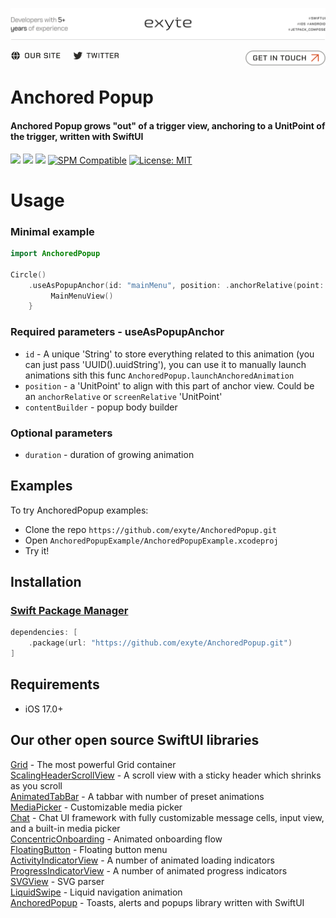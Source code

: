 <a href="https://exyte.com/"><picture><source media="(prefers-color-scheme: dark)" srcset="https://raw.githubusercontent.com/exyte/media/master/common/header-dark.png"><img src="https://raw.githubusercontent.com/exyte/media/master/common/header-light.png"></picture></a>

<a href="https://exyte.com/"><picture><source media="(prefers-color-scheme: dark)" srcset="https://raw.githubusercontent.com/exyte/media/master/common/our-site-dark.png" width="80" height="16"><img src="https://raw.githubusercontent.com/exyte/media/master/common/our-site-light.png" width="80" height="16"></picture></a>&nbsp;&nbsp;&nbsp;&nbsp;&nbsp;<a href="https://twitter.com/exyteHQ"><picture><source media="(prefers-color-scheme: dark)" srcset="https://raw.githubusercontent.com/exyte/media/master/common/twitter-dark.png" width="74" height="16"><img src="https://raw.githubusercontent.com/exyte/media/master/common/twitter-light.png" width="74" height="16">
</picture></a> <a href="https://exyte.com/contacts"><picture><source media="(prefers-color-scheme: dark)" srcset="https://raw.githubusercontent.com/exyte/media/master/common/get-in-touch-dark.png" width="128" height="24" align="right"><img src="https://raw.githubusercontent.com/exyte/media/master/common/get-in-touch-light.png" width="128" height="24" align="right"></picture></a>

<p><h1 align="left">Anchored Popup</h1></p>

<p><h4>Anchored Popup grows "out" of a trigger view, anchoring to a UnitPoint of the trigger, written with SwiftUI</h4></p>

![](https://img.shields.io/github/v/tag/exyte/anchoredPopup?label=Version)
[![](https://img.shields.io/endpoint?url=https%3A%2F%2Fswiftpackageindex.com%2Fapi%2Fpackages%2Fexyte%2FAnchoredPopup%2Fbadge%3Ftype%3Dswift-versions)](https://swiftpackageindex.com/exyte/AnchoredPopup)
[![](https://img.shields.io/endpoint?url=https%3A%2F%2Fswiftpackageindex.com%2Fapi%2Fpackages%2Fexyte%2FAnchoredPopup%2Fbadge%3Ftype%3Dplatforms)](https://swiftpackageindex.com/exyte/AnchoredPopup)
[![SPM Compatible](https://img.shields.io/badge/SwiftPM-Compatible-brightgreen.svg)](https://swiftpackageindex.com/exyte/AnchoredPopup)
[![License: MIT](https://img.shields.io/badge/License-MIT-black.svg)](https://opensource.org/licenses/MIT)

# Usage

### Minimal example

```swift
import AnchoredPopup

Circle()
    .useAsPopupAnchor(id: "mainMenu", position: .anchorRelative(point: .bottomLeading)) {
         MainMenuView()
    }
```

### Required parameters - useAsPopupAnchor 
- `id` - A unique 'String' to store everything related to this animation (you can just pass 'UUID().uuidString'), you can use it to manually launch animations sith this func `AnchoredPopup.launchAnchoredAnimation`    
- `position` - a 'UnitPoint' to align with this part of anchor view. Could be an `anchorRelative` or `screenRelative` 'UnitPoint'
- `contentBuilder` - popup body builder

### Optional parameters
- `duration` - duration of growing animation

## Examples

To try AnchoredPopup examples:
- Clone the repo `https://github.com/exyte/AnchoredPopup.git`
- Open `AnchoredPopupExample/AnchoredPopupExample.xcodeproj`
- Try it!

## Installation

### [Swift Package Manager](https://swift.org/package-manager/)

```swift
dependencies: [
    .package(url: "https://github.com/exyte/AnchoredPopup.git")
]
```

## Requirements

* iOS 17.0+ 

## Our other open source SwiftUI libraries
[Grid](https://github.com/exyte/Grid) - The most powerful Grid container    
[ScalingHeaderScrollView](https://github.com/exyte/ScalingHeaderScrollView) - A scroll view with a sticky header which shrinks as you scroll  
[AnimatedTabBar](https://github.com/exyte/AnimatedTabBar) - A tabbar with number of preset animations         
[MediaPicker](https://github.com/exyte/mediapicker) - Customizable media picker     
[Chat](https://github.com/exyte/chat) - Chat UI framework with fully customizable message cells, input view, and a built-in media picker      
[ConcentricOnboarding](https://github.com/exyte/ConcentricOnboarding) - Animated onboarding flow    
[FloatingButton](https://github.com/exyte/FloatingButton) - Floating button menu    
[ActivityIndicatorView](https://github.com/exyte/ActivityIndicatorView) - A number of animated loading indicators    
[ProgressIndicatorView](https://github.com/exyte/ProgressIndicatorView) - A number of animated progress indicators    
[SVGView](https://github.com/exyte/SVGView) - SVG parser    
[LiquidSwipe](https://github.com/exyte/LiquidSwipe) - Liquid navigation animation    
[AnchoredPopup](https://github.com/exyte/AnchoredPopup) - Toasts, alerts and popups library written with SwiftUI    
